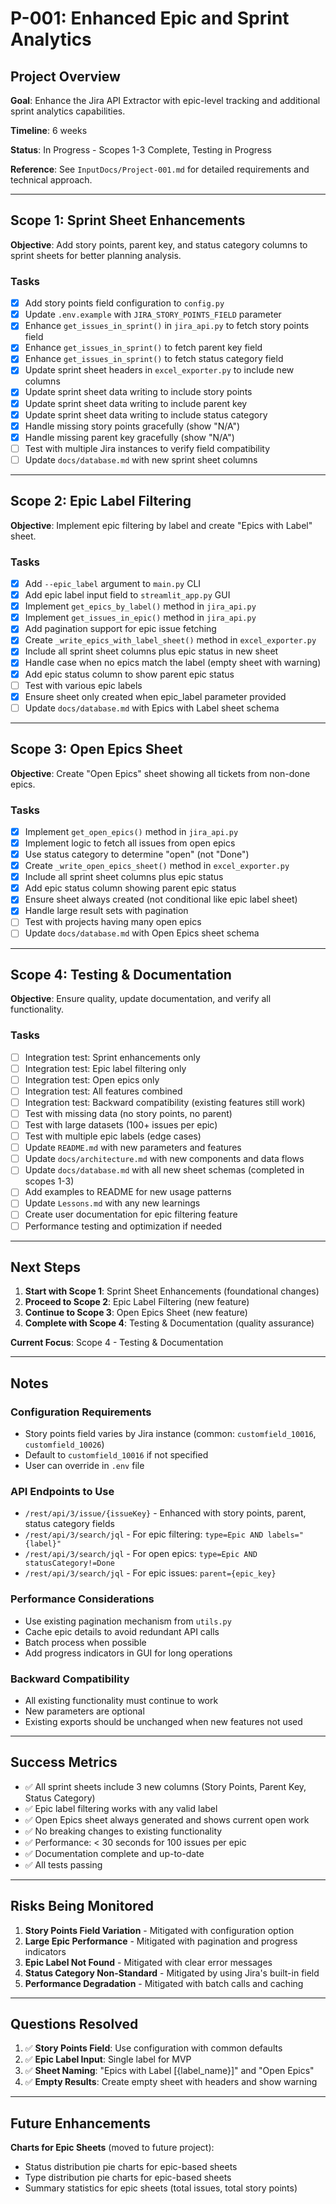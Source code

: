 # P-001: Enhanced Epic and Sprint Analytics

## Project Overview

**Goal**: Enhance the Jira API Extractor with epic-level tracking and additional sprint analytics capabilities.

**Timeline**: 6 weeks

**Status**: In Progress - Scopes 1-3 Complete, Testing in Progress

**Reference**: See `InputDocs/Project-001.md` for detailed requirements and technical approach.

---

## Scope 1: Sprint Sheet Enhancements

**Objective**: Add story points, parent key, and status category columns to sprint sheets for better planning analysis.

### Tasks

- [X] Add story points field configuration to `config.py`
- [X] Update `.env.example` with `JIRA_STORY_POINTS_FIELD` parameter
- [X] Enhance `get_issues_in_sprint()` in `jira_api.py` to fetch story points field
- [X] Enhance `get_issues_in_sprint()` to fetch parent key field
- [X] Enhance `get_issues_in_sprint()` to fetch status category field
- [X] Update sprint sheet headers in `excel_exporter.py` to include new columns
- [X] Update sprint sheet data writing to include story points
- [X] Update sprint sheet data writing to include parent key
- [X] Update sprint sheet data writing to include status category
- [X] Handle missing story points gracefully (show "N/A")
- [X] Handle missing parent key gracefully (show "N/A")
- [ ] Test with multiple Jira instances to verify field compatibility
- [ ] Update `docs/database.md` with new sprint sheet columns

---

## Scope 2: Epic Label Filtering

**Objective**: Implement epic filtering by label and create "Epics with Label" sheet.

### Tasks

- [X] Add `--epic_label` argument to `main.py` CLI
- [X] Add epic label input field to `streamlit_app.py` GUI
- [X] Implement `get_epics_by_label()` method in `jira_api.py`
- [X] Implement `get_issues_in_epic()` method in `jira_api.py`
- [X] Add pagination support for epic issue fetching
- [X] Create `_write_epics_with_label_sheet()` method in `excel_exporter.py`
- [X] Include all sprint sheet columns plus epic status in new sheet
- [X] Handle case when no epics match the label (empty sheet with warning)
- [X] Add epic status column to show parent epic status
- [ ] Test with various epic labels
- [X] Ensure sheet only created when epic_label parameter provided
- [ ] Update `docs/database.md` with Epics with Label sheet schema

---

## Scope 3: Open Epics Sheet

**Objective**: Create "Open Epics" sheet showing all tickets from non-done epics.

### Tasks

- [X] Implement `get_open_epics()` method in `jira_api.py`
- [X] Implement logic to fetch all issues from open epics
- [X] Use status category to determine "open" (not "Done")
- [X] Create `_write_open_epics_sheet()` method in `excel_exporter.py`
- [X] Include all sprint sheet columns plus epic status
- [X] Add epic status column showing parent epic status
- [X] Ensure sheet always created (not conditional like epic label sheet)
- [X] Handle large result sets with pagination
- [ ] Test with projects having many open epics
- [ ] Update `docs/database.md` with Open Epics sheet schema

---

## Scope 4: Testing & Documentation

**Objective**: Ensure quality, update documentation, and verify all functionality.

### Tasks

- [ ] Integration test: Sprint enhancements only
- [ ] Integration test: Epic label filtering only
- [ ] Integration test: Open epics only
- [ ] Integration test: All features combined
- [ ] Integration test: Backward compatibility (existing features still work)
- [ ] Test with missing data (no story points, no parent)
- [ ] Test with large datasets (100+ issues per epic)
- [ ] Test with multiple epic labels (edge cases)
- [ ] Update `README.md` with new parameters and features
- [ ] Update `docs/architecture.md` with new components and data flows
- [ ] Update `docs/database.md` with all new sheet schemas (completed in scopes 1-3)
- [ ] Add examples to README for new usage patterns
- [ ] Update `Lessons.md` with any new learnings
- [ ] Create user documentation for epic filtering feature
- [ ] Performance testing and optimization if needed

---

## Next Steps

1. **Start with Scope 1**: Sprint Sheet Enhancements (foundational changes)
2. **Proceed to Scope 2**: Epic Label Filtering (new feature)
3. **Continue to Scope 3**: Open Epics Sheet (new feature)
4. **Complete with Scope 4**: Testing & Documentation (quality assurance)

**Current Focus**: Scope 4 - Testing & Documentation

---

## Notes

### Configuration Requirements
- Story points field varies by Jira instance (common: `customfield_10016`, `customfield_10026`)
- Default to `customfield_10016` if not specified
- User can override in `.env` file

### API Endpoints to Use
- `/rest/api/3/issue/{issueKey}` - Enhanced with story points, parent, status category fields
- `/rest/api/3/search/jql` - For epic filtering: `type=Epic AND labels="{label}"`
- `/rest/api/3/search/jql` - For open epics: `type=Epic AND statusCategory!=Done`
- `/rest/api/3/search/jql` - For epic issues: `parent={epic_key}`

### Performance Considerations
- Use existing pagination mechanism from `utils.py`
- Cache epic details to avoid redundant API calls
- Batch process when possible
- Add progress indicators in GUI for long operations

### Backward Compatibility
- All existing functionality must continue to work
- New parameters are optional
- Existing exports should be unchanged when new features not used

---

## Success Metrics

- ✅ All sprint sheets include 3 new columns (Story Points, Parent Key, Status Category)
- ✅ Epic label filtering works with any valid label
- ✅ Open Epics sheet always generated and shows current open work
- ✅ No breaking changes to existing functionality
- ✅ Performance: < 30 seconds for 100 issues per epic
- ✅ Documentation complete and up-to-date
- ✅ All tests passing

---

## Risks Being Monitored

1. **Story Points Field Variation** - Mitigated with configuration option
2. **Large Epic Performance** - Mitigated with pagination and progress indicators
3. **Epic Label Not Found** - Mitigated with clear error messages
4. **Status Category Non-Standard** - Mitigated by using Jira's built-in field
5. **Performance Degradation** - Mitigated with batch calls and caching

---

## Questions Resolved

1. ✅ **Story Points Field**: Use configuration with common defaults
2. ✅ **Epic Label Input**: Single label for MVP
3. ✅ **Sheet Naming**: "Epics with Label [{label_name}]" and "Open Epics"
4. ✅ **Empty Results**: Create empty sheet with headers and show warning

---

## Future Enhancements

**Charts for Epic Sheets** (moved to future project):
- Status distribution pie charts for epic-based sheets
- Type distribution pie charts for epic-based sheets
- Summary statistics for epic sheets (total issues, total story points)

